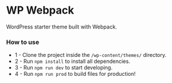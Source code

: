 # WP Webpack
WordPress starter theme built with Webpack.

### How to use
- 1 - Clone the project inside the `/wp-content/themes/` directory.
- 2 - Run `npm install` to install all dependencies.
- 3 - Run `npm run dev` to start developing.
- 4 - Run `npm run prod` to build files for production!
